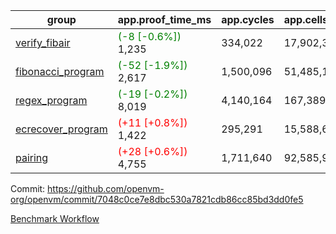 | group | app.proof_time_ms | app.cycles | app.cells_used | leaf.proof_time_ms | leaf.cycles | leaf.cells_used |
| -- | -- | -- | -- | -- | -- | -- |
| [verify_fibair](https://github.com/openvm-org/openvm/blob/benchmark-results/benchmarks-pr/1468/verify_fibair-7048c0ce7e8dbc530a7821cdb86cc85bd3dd0fe5.md) |<span style='color: green'>(-8 [-0.6%])</span> 1,235 |  334,022 |  17,902,336 |- | - | - |
| [fibonacci_program](https://github.com/openvm-org/openvm/blob/benchmark-results/benchmarks-pr/1468/fibonacci-7048c0ce7e8dbc530a7821cdb86cc85bd3dd0fe5.md) |<span style='color: green'>(-52 [-1.9%])</span> 2,617 |  1,500,096 |  51,485,167 |- | - | - |
| [regex_program](https://github.com/openvm-org/openvm/blob/benchmark-results/benchmarks-pr/1468/regex-7048c0ce7e8dbc530a7821cdb86cc85bd3dd0fe5.md) |<span style='color: green'>(-19 [-0.2%])</span> 8,019 |  4,140,164 |  167,389,450 |- | - | - |
| [ecrecover_program](https://github.com/openvm-org/openvm/blob/benchmark-results/benchmarks-pr/1468/ecrecover-7048c0ce7e8dbc530a7821cdb86cc85bd3dd0fe5.md) |<span style='color: red'>(+11 [+0.8%])</span> 1,422 |  295,291 |  15,588,656 |- | - | - |
| [pairing](https://github.com/openvm-org/openvm/blob/benchmark-results/benchmarks-pr/1468/pairing-7048c0ce7e8dbc530a7821cdb86cc85bd3dd0fe5.md) |<span style='color: red'>(+28 [+0.6%])</span> 4,755 |  1,711,640 |  92,585,975 |- | - | - |


Commit: https://github.com/openvm-org/openvm/commit/7048c0ce7e8dbc530a7821cdb86cc85bd3dd0fe5

[Benchmark Workflow](https://github.com/openvm-org/openvm/actions/runs/13910243491)
